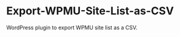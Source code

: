 Export-WPMU-Site-List-as-CSV
============================

WordPress plugin to export WPMU site list as a CSV.  
